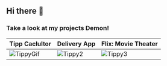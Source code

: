 ## Hi there 👋

### Take a look at my projects Demon!



| Tipp Caclultor  | Delivery App | Flix: Movie Theater |
| ------------- | ------------- |---------------|
| ![TippyGif](https://user-images.githubusercontent.com/49815957/91647215-1d552e80-ea26-11ea-915b-73fdd94959a2.gif) | ![Tippy2](https://user-images.githubusercontent.com/49815957/87888496-33210e00-c9fb-11ea-9e01-9654e87a293f.jpg)  | ![Tippy3](https://user-images.githubusercontent.com/49815957/87888501-36b49500-c9fb-11ea-82c4-2260a0d973a3.jpg)
<!--
**mariaSheahata17/mariaSheahata17** is a ✨ _special_ ✨ repository because its `README.md` (this file) appears on your GitHub profile.

Here are some ideas to get you started:

- 🔭 I’m currently working on ...
- 🌱 I’m currently learning ...
- 👯 I’m looking to collaborate on ...
- 🤔 I’m looking for help with ...
- 💬 Ask me about ...
- 📫 How to reach me: ...
- 😄 Pronouns: ...
- ⚡ Fun fact: ...
-->
